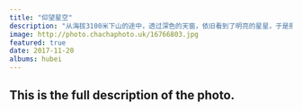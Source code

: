 ```yaml
---
title: "仰望星空"
description: "从海拔3100米下山的途中，透过深色的天窗，依旧看到了明亮的星星，于是把车停在路边，放起警示标志，顶着6级寒风抓紧拍摄两张夜空，头灯凑巧把前面的一棵树照亮，冷色的夜空对比红色头灯照亮的树，形成对比。天空中的星星多到我基本上分辨不出来仙后座了，肉眼可见比较清晰的北边银河（银河中比较暗淡的那一边），看到了仙女座星系、三角星系、昴星团、英仙座阿尔法星团等。"
image: http://photo.chachaphoto.uk/16766803.jpg
featured: true
date: 2017-11-20
albums: hubei
---
```


## This is the full description of the photo.

